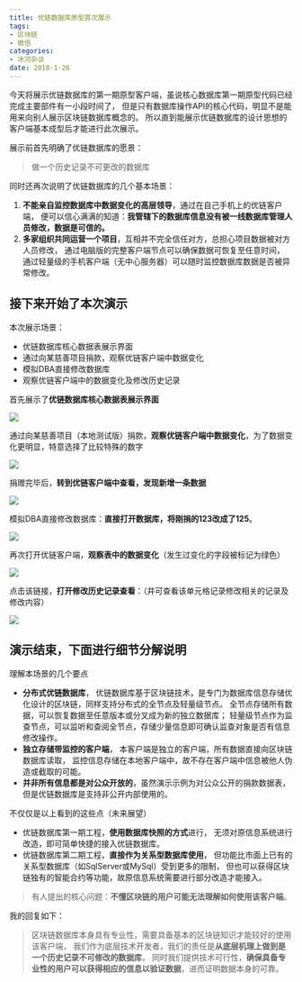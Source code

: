 ```yaml
---
title: 优链数据库原型首次展示
tags:
- 区块链
- 微信
categories:
- 冰河杂谈
date: 2018-1-26
---
```


今天将展示优链数据库的第一期原型客户端，虽说核心数据库第一期原型代码已经完成主要部件有一小段时间了，
但是只有数据库操作API的核心代码，明显不是能用来向别人展示区块链数据库概念的。
所以直到能展示优链数据库的设计思想的客户端基本成型后才能进行此次展示。
 
展示前首先明确了优链数据库的愿景：
> 做一个历史记录不可更改的数据库
 
同时还再次说明了优链数据库的几个基本场景：

1. **不能亲自监控数据库中数据变化的高层领导**，通过在自己手机上的优链客户端，
   便可以信心满满的知道：**我管辖下的数据库信息没有被一线数据库管理人员修改，数据是可信的。**
2. **多家组织共同运营一个项目**，互相并不完全信任对方，总担心项目数据被对方人员修改，
   通过电脑版的完整客户端节点可以确保数据可恢复至任意时间，
   通过轻量级的手机客户端（无中心服务器）可以随时监控数据库数据是否被异常修改。
 

## 接下来开始了本次演示
 
本次展示场景：

* 优链数据库核心数据表展示界面
* 通过向某慈善项目捐款，观察优链客户端中数据变化
* 模拟DBA直接修改数据库
* 观察优链客户端中的数据变化及修改历史记录
 

首先展示了**优链数据库核心数据表展示界面**

![](1.png)
 
通过向某慈善项目（本地测试版）捐款，**观察优链客户端中数据变化**，为了数据变化更明显，特意选择了比较特殊的数字
 
![](2.png)
 
捐赠完毕后，**转到优链客户端中查看，发现新增一条数据**
 
![](3.png)
 
模拟DBA直接修改数据库：**直接打开数据库，将刚捐的123改成了125**。
 
![](4.png)
 
再次打开优链客户端，**观察表中的数据变化**（发生过变化的字段被标记为绿色）
 
![](5.png)
 
点击该链接，**打开修改历史记录查看**：（并可查看该单元格记录修改相关的记录及修改内容）
 
![](6.png)
 
## 演示结束，下面进行细节分解说明

理解本场景的几个要点

* **分布式优链数据库**，
  优链数据库基于区块链技术，是专门为数据库信息存储优化设计的区块链，同样支持分布式的全节点及轻量级节点。
  全节点存储所有数据，可以恢复数据至任意版本或分叉成为新的独立数据库；
  轻量级节点作为监查节点，可以监听和查阅全节点，存储少量信息即可确认监查对象是否有信息修改操作。
* **独立存储带监控的客户端**，
  本客户端是独立的客户端，所有数据直接向区块链数据库读取，
  监控信息存储在本地客户端中，故不存在客户端中信息被他人伪造或截取的可能。
* **并非所有信息都是对公众开放的**，虽然演示示例为对公众公开的捐款数据表，但是优链数据库是支持非公开内部使用的。
 
不仅仅是以上看到的这些点（未来展望）

* 优链数据库第一期工程，**使用数据库快照的方式**进行，
  无须对原信息系统进行改造，即可简单快捷的接入优链数据库。
* 优链数据库第二期工程，**直接作为关系型数据库使用**，
  但功能比市面上已有的关系型数据库（如SqlServer或MySql）受到更多的限制，
  但也可以获得区块链独有的智能合约等功能，故原信息系统需要进行部分改造才能接入。
 
> 有人提出的核心问题：**不懂区块链的用户可能无法理解如何使用该客户端**。

我的回复如下：

> 区块链数据库本身具有专业性，需要具备基本的区块链知识才能较好的使用该客户端，
> 我们作为底层技术开发者，我们的责任是**从底层机理上做到是一个历史记录不可修改的数据库**，
> 同时我们提供技术可行性，**确保具备专业性的用户可以获得相应的信息以验证数据**，进而证明数据本身的可靠。
 
